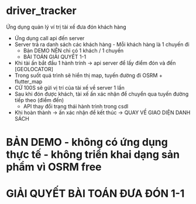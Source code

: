 # driver_tracker

Ứng dụng quản lý ví trị tài xế đưa đón khách hàng

- Ứng dụng call api đến server
- Server trả ra danh sách các khách hàng - Mỗi khách hàng là 1 chuyến đi
  - Bản DEMO NÊN chỉ có 1 khách / 1 chuyến 
  - BÀI TOÁN GIẢI QUYẾT 1-1
- Khi tài ấn bắt đầu 1 hành trính -> api server để lấy điểm đón và đến [GEOLOCATOR]
- Trong suốt quá trình sẽ hiển thị map, tuyến đường đi OSRM + flutter_map
- CỨ 100S sẽ gửi vị trí của tài xế về server 1 lần
- Sau khi đón được khách, tài xế ấn xác nhận để chuyển qua tuyến đường tiếp theo (điểm đến)
  - API thay đổi trạng thái hành trình trong csdl
- Khi hoàn thành -> ấn xác nhận để kết thúc -> QUAY VỀ GIAO DIỆN DANH SÁCH

# BẢN DEMO - không có ứng dụng thực tế - không triển khai dạng sản phẩm vì OSRM free
# GIẢI QUYẾT BÀI TOÁN ĐƯA ĐÓN 1-1 